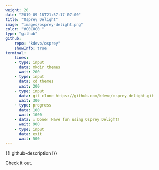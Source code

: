 ```yaml
---
weight: 20
date: "2019-09-18T21:57:17-07:00"
title: "Osprey Delight"
image: "images/osprey-delight.png"
color: "#C0C0C0	"
type: "github"
github:
    repo: "kdevo/osprey"
    showInfo: true
terminal:
    lines:
    - type: input
      data: mkdir themes
      wait: 200
    - type: input
      data: cd themes
      wait: 200
    - type: input
      data: git clone https://github.com/kdevo/osprey-delight.git
      wait: 300
    - type: progress
      data: 100
      wait: 1000
    - data: ☕ Done! Have fun using Osprey Delight!
      wait: 900
    - type: input
      data: exit
      wait: 500
---
```


{{! github-description !}}

Check it out.